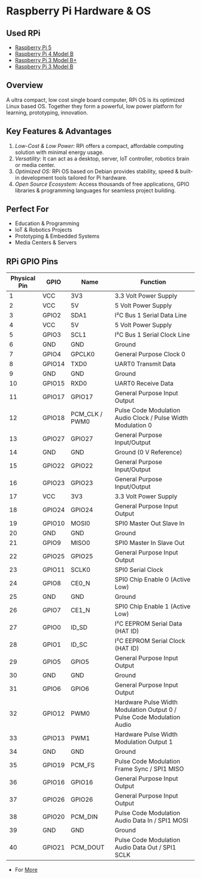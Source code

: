 # Raspberry Pi Hardware & OS

## Used RPi
- [Raspberry Pi 5]()
- [Raspberry Pi 4 Model B]()
- [Raspberry Pi 3 Model B+](https://github.com/RISHABH12005/RPi/blob/main/rpi3%2B.md)
- [Raspberry Pi 3 Model B]()

## Overview
A ultra compact, low cost single board computer, RPi OS is its optimized Linux based OS. Together they form a powerful, low power platform for learning, prototyping, innovation.

## Key Features & Advantages
1. *Low-Cost & Low Power:* RPi offers a compact, affordable computing solution with minimal energy usage.
2. *Versatility:* It can act as a desktop, server, IoT controller, robotics brain or media center.
3. *Optimized OS:* RPi OS based on Debian provides stability, speed & built-in development tools tailored for Pi hardware.
4. *Open Source Ecosystem:* Access thousands of free applications, GPIO libraries & programming languages for seamless project building.

## Perfect For
- Education & Programming
- IoT & Robotics Projects
- Prototyping & Embedded Systems
- Media Centers & Servers

## RPi GPIO Pins
| Physical Pin | GPIO | Name | Function |
|--------------|------|------|----------|
| 1  | VCC     | 3V3   | 3.3 Volt Power Supply |
| 2  | VCC     | 5V    | 5 Volt Power Supply |
| 3  | GPIO2   | SDA1       | I²C Bus 1 Serial Data Line |
| 4  | VCC     | 5V    | 5 Volt Power Supply |
| 5  | GPIO3   | SCL1       | I²C Bus 1 Serial Clock Line |
| 6  | GND     | GND        | Ground |
| 7  | GPIO4   | GPCLK0     | General Purpose Clock 0 |
| 8  | GPIO14  | TXD0       | UART0 Transmit Data |
| 9  | GND     | GND        | Ground |
| 10 | GPIO15  | RXD0       | UART0 Receive Data |
| 11 | GPIO17  | GPIO17     | General Purpose Input Output |
| 12 | GPIO18  | PCM_CLK / PWM0 |  Pulse Code Modulation Audio Clock / Pulse Width Modulation 0 |
| 13 | GPIO27  | GPIO27     | General Purpose Input/Output |
| 14 | GND     | GND        | Ground (0 V Reference) |
| 15 | GPIO22  | GPIO22     | General Purpose Input/Output |
| 16 | GPIO23  | GPIO23     | General Purpose Input/Output |
| 17 | VCC     | 3V3   | 3.3 Volt Power Supply |
| 18 | GPIO24  | GPIO24     | General Purpose Input Output |
| 19 | GPIO10  | MOSI0      | SPI0 Master Out Slave In |
| 20 | GND     | GND        | Ground |
| 21 | GPIO9   | MISO0      | SPI0 Master In Slave Out |
| 22 | GPIO25  | GPIO25     | General Purpose Input Output |
| 23 | GPIO11  | SCLK0      | SPI0 Serial Clock |
| 24 | GPIO8   | CE0_N      | SPI0 Chip Enable 0 (Active Low) |
| 25 | GND     | GND        | Ground |
| 26 | GPIO7   | CE1_N      | SPI0 Chip Enable 1 (Active Low) |
| 27 | GPIO0   | ID_SD      | I²C EEPROM Serial Data (HAT ID) |
| 28 | GPIO1   | ID_SC      | I²C EEPROM Serial Clock (HAT ID) |
| 29 | GPIO5   | GPIO5      | General Purpose Input Output |
| 30 | GND     | GND        | Ground |
| 31 | GPIO6   | GPIO6      | General Purpose Input Output |
| 32 | GPIO12  | PWM0       | Hardware Pulse Width Modulation Output 0 / Pulse Code Modulation Audio |
| 33 | GPIO13  | PWM1       | Hardware Pulse Width Modulation Output 1 |
| 34 | GND     | GND        | Ground |
| 35 | GPIO19  | PCM_FS     | Pulse Code Modulation Frame Sync / SPI1 MISO |
| 36 | GPIO16  | GPIO16     | General Purpose Input Output |
| 37 | GPIO26  | GPIO26     | General Purpose Input Output |
| 38 | GPIO20  | PCM_DIN    | Pulse Code Modulation Audio Data In / SPI1 MOSI |
| 39 | GND     | GND        | Ground |
| 40 | GPIO21  | PCM_DOUT   | Pulse Code Modulation Audio Data Out / SPI1 SCLK |

- For [More](https://github.com/RISHABH12005/RPi/blob/main/GPIO.md) 
